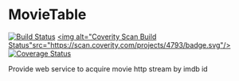 # MovieTable

[![Build Status](https://travis-ci.org/gkiko/MovieTable.svg?branch=master)](https://travis-ci.org/gkiko/MovieTable)  <a href="https://scan.coverity.com/projects/4793"><img alt="Coverity Scan Build Status"src="https://scan.coverity.com/projects/4793/badge.svg"/></a>
[![Coverage Status](https://coveralls.io/repos/gkiko/MovieTable/badge.svg?branch=master)](https://coveralls.io/r/gkiko/MovieTable?branch=master)

Provide web service to acquire movie http stream by imdb id
